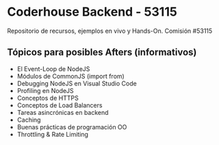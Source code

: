 # Coderhouse Backend - 53115

Repositorio de recursos, ejemplos en vivo y Hands-On. Comisión #53115

## Tópicos para posibles Afters (informativos)
- El Event-Loop de NodeJS
- Módulos de CommonJS (import from)
- Debugging NodeJS en Visual Studio Code
- Profiling en NodeJS
- Conceptos de HTTPS
- Conceptos de Load Balancers
- Tareas asincrónicas en backend
- Caching
- Buenas prácticas de programación OO
- Throttling & Rate Limiting